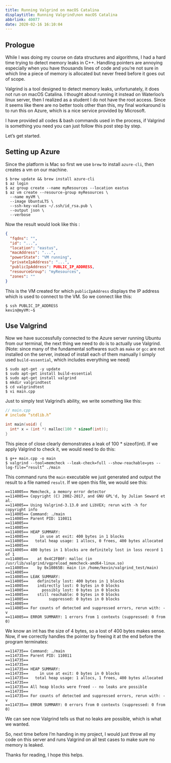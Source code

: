 ```yaml
---
title: Running Valgrind on macOS Catalina
displaytitle: Running Valgrind\non macOS Catalina
abbrlink: 40077
date: 2020-02-16 16:10:04
---
```


## Prologue

While I was doing my course on data structures and algorithms, I had a hard time trying to detect memory leaks in C++. Handling pointers are annoying especially when you have thousands lines of code and you’re not sure in which line a piece of memory is allocated but never freed before it goes out of scope.

Valgrind is a tool designed to detect memory leaks, unfortunately, it does not run on macOS Catalina. I thought about running it instead on Waterloo’s linux server, then I realized as a student I do not have the root access. Since it seems like there are no better tools other than this, my final workaround is to run this on Azure, which is a nice service provided by Microsoft.

I have provided all codes & bash commands used in the process, if Valgrind is something you need you can just follow this post step by step.

Let’s get started.

## Setting up Azure

Since the platform is Mac so first we use `brew` to install `azure-cli`, then creates a vm on our machine.

```shell
$ brew update && brew install azure-cli
$ az login
$ az group create --name myResources --location eastus
$ az vm create --resource-group myResources \
  --name myVM \
  --image UbuntuLTS \
  --ssh-key-values ~/.ssh/id_rsa.pub \
  --output json \
  --verbose
```

Now the result would look like this :

```json
{
  "fqdns": "",
  "id": "...",
  "location": "eastus",
  "macAddress": "...",
  "powerState": "VM running",
  "privateIpAddress": "...",
  "publicIpAddress": PUBLIC_IP_ADDRESS,
  "resourceGroup": "myResources",
  "zones": ""
}
```

This is the VM created for which `publicIpAddress` displays the IP address which is used to connect to the VM. So we connect like this:

```shell
$ ssh PUBLIC_IP_ADDRESS
kevin@myVM:~$
```

## Use Valgrind

Now we have successfully connected to the Azure server running Ubuntu from our terminal, the next thing we need to do is to actually use Valgrind. (Note: since many of the fundamental softwares such as `make` or `gcc` are not installed on the server, instead of install each of them manually I simply used `build-essential`, which includes everything we need)

```shell
$ sudo apt-get -y update
$ sudo apt-get install build-essential
$ sudo apt-get install valgrind
$ mkdir valgrindtest
$ cd valgrindtest
$ vi main.cpp
```

Just to simply test Valgrind’s ability, we write something like this:

```cpp
// main.cpp
# include “stdlib.h”

int main(void) {
  int* x = (int *) malloc(100 * sizeof(int));
}
```

This piece of close clearly demonstrates a leak of 100 \* sizeof(int). If we apply Valgrind to check it, we would need to do this:

```shell
$ g++ main.cpp -o main
$ valgrind --tool=memcheck --leak-check=full --show-reachable=yes --log-file=“result” ./main
```

This command runs the `main` executable we just generated and output the result to a file named `result`. If we open this file, we would see this:

```
==114005== Memcheck, a memory error detector
==114005== Copyright (C) 2002-2017, and GNU GPL'd, by Julian Seward et al.
==114005== Using Valgrind-3.13.0 and LibVEX; rerun with -h for copyright info
==114005== Command: ./main
==114005== Parent PID: 110811
==114005==
==114005==
==114005== HEAP SUMMARY:
==114005==     in use at exit: 400 bytes in 1 blocks
==114005==   total heap usage: 1 allocs, 0 frees, 400 bytes allocated
==114005==
==114005== 400 bytes in 1 blocks are definitely lost in loss record 1 of 1
==114005==    at 0x4C2FB0F: malloc (in /usr/lib/valgrind/vgpreload_memcheck-amd64-linux.so)
==114005==    by 0x10865B: main (in /home/kevin/valgrind_test/main)
==114005==
==114005== LEAK SUMMARY:
==114005==    definitely lost: 400 bytes in 1 blocks
==114005==    indirectly lost: 0 bytes in 0 blocks
==114005==      possibly lost: 0 bytes in 0 blocks
==114005==    still reachable: 0 bytes in 0 blocks
==114005==         suppressed: 0 bytes in 0 blocks
==114005==
==114005== For counts of detected and suppressed errors, rerun with: -v
==114005== ERROR SUMMARY: 1 errors from 1 contexts (suppressed: 0 from 0)
```

We know an int has the size of 4 bytes, so a lost of 400 bytes makes sense. Now, if we correctly handles the pointer by freeing it at the end before the program terminates:

```
==114735== Command: ./main
==114735== Parent PID: 110811
==114735==
==114735==
==114735== HEAP SUMMARY:
==114735==     in use at exit: 0 bytes in 0 blocks
==114735==   total heap usage: 1 allocs, 1 frees, 400 bytes allocated
==114735==
==114735== All heap blocks were freed -- no leaks are possible
==114735==
==114735== For counts of detected and suppressed errors, rerun with: -v
==114735== ERROR SUMMARY: 0 errors from 0 contexts (suppressed: 0 from 0)
```

We can see now Valgrind tells us that no leaks are possible, which is what we wanted.

So, next time before I’m handing in my project, I would just throw all my code on this server and runs Valgrind on all test cases to make sure no memory is leaked.

Thanks for reading, I hope this helps.
